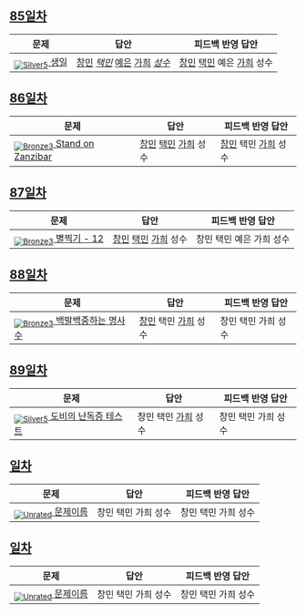 [Unrated]: https://user-images.githubusercontent.com/33937365/126247607-85783912-c11a-4d50-ac36-8cc7dcb75cd2.png
[Bronze5]: https://user-images.githubusercontent.com/33937365/126247611-e362d727-17a4-4737-a232-5827e185ab7c.png
[Bronze4]: https://user-images.githubusercontent.com/33937365/126247612-89cbc675-e1d4-43a2-950b-1cb014dca697.png
[Bronze3]: https://user-images.githubusercontent.com/33937365/126247613-b8408610-7bc4-40f8-804f-a30a45ddbb68.png
[Bronze2]: https://user-images.githubusercontent.com/33937365/126247614-d85dc6ff-a520-4c00-82bd-eb593b156bd8.png
[Bronze1]: https://user-images.githubusercontent.com/33937365/126247616-04b2ab30-9891-4b7b-8cb4-38e99b97e834.png
[Silver5]: https://user-images.githubusercontent.com/33937365/126247618-38c5c905-672b-4d75-808e-8a7d45ea577d.png
[Silver4]: https://user-images.githubusercontent.com/33937365/126247620-ba2d1b96-b0aa-4b88-80c5-71569c69bbc3.png
[Silver3]: https://user-images.githubusercontent.com/33937365/126247621-1b55b7f4-3a79-4348-8a63-f00c1813853e.png
[Silver2]: https://user-images.githubusercontent.com/33937365/126247622-a83b30a9-6618-4593-b775-6f6730afd3f6.png
[Silver1]: https://user-images.githubusercontent.com/33937365/126247625-8d82f8ab-6f95-4ef8-a243-be31f548596e.png

## [85일차](Day85)

| 문제                 | 답안 | 피드백 반영 답안 |
| -------------------- | ---- | ---------------- |
| [<sub>![Silver5]</sub> 생일](https://www.acmicpc.net/problem/5635) | [창민](Day85/kcm_5635.java) *[택민](Day85/jtm_5635.java)* [예은](Day85/lye_5635.py) [가희](Day85/kkh_5635.java) *[성수](Day85/ass_5635.java)* | [창민](Day85/kcm_5635.java) [택민](Day85/jtm_5635.java) 예은 [가희](Day85/kkh_5635.java) 성수             |

## [86일차](Day86)

| 문제                 | 답안 | 피드백 반영 답안 |
| -------------------- | ---- | ---------------- |
| [<sub>![Bronze3]</sub> Stand on Zanzibar](https://www.acmicpc.net/problem/11636) | [창민](Day86/kcm_11636.java) [택민](Day86/jtm_11636.java) [가희](Day86/kkh_11636.java) 성수 | [창민](Day86/kcm_11636.java) 택민 [가희](Day86/kkh_11636.java) 성수             |

## [87일차](Day87)

| 문제                 | 답안 | 피드백 반영 답안 |
| -------------------- | ---- | ---------------- |
| [<sub>![Bronze3]</sub> 별찍기 - 12](https://www.acmicpc.net/problem/2522) | [창민](Day87/kcm_2522.java) [택민](Day87/jtm_2522.java) [가희](Day87/kkh_2522.java) 성수 | 창민 택민 예은 가희 성수             |

## [88일차](Day88)

| 문제                 | 답안 | 피드백 반영 답안 |
| -------------------- | ---- | ---------------- |
[<sub>![Bronze3]</sub> 백발백중하는 명사수](https://www.acmicpc.net/problem/22938) | [창민](Day88/kcm_22938.java) 택민 [가희](Day88/kkh_22938.java) 성수 | 창민 택민 가희 성수             |

## [89일차](Day89)

| 문제                 | 답안 | 피드백 반영 답안 |
| -------------------- | ---- | ---------------- |
| [<sub>![Silver5]</sub> 도비의 난독증 테스트](https://www.acmicpc.net/problem/2204) | 창민 택민 [가희](Day89/kkh_2204.java) 성수 | 창민 택민 가희 성수             |

## [일차](Day)

| 문제                 | 답안 | 피드백 반영 답안 |
| -------------------- | ---- | ---------------- |
| [<sub>![Unrated]</sub> 문제이름](문제링크) | 창민 택민 가희 성수 | 창민 택민 가희 성수             |

## [일차](Day)

| 문제                 | 답안 | 피드백 반영 답안 |
| -------------------- | ---- | ---------------- |
| [<sub>![Unrated]</sub> 문제이름](문제링크) | 창민 택민 가희 성수 | 창민 택민 가희 성수             |
